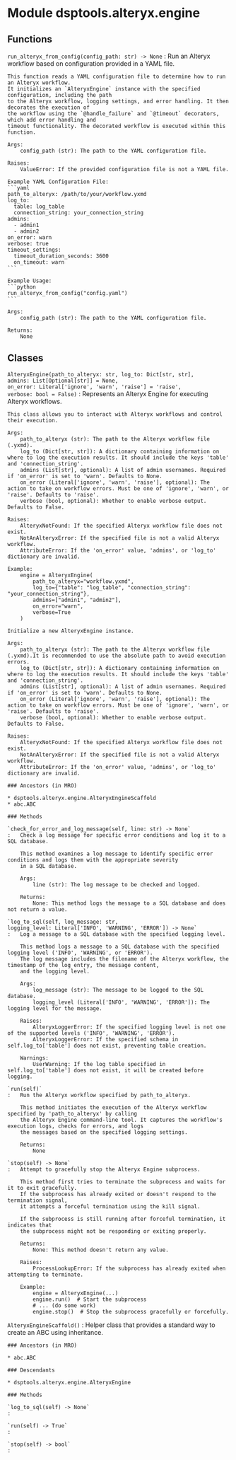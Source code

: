 Module dsptools.alteryx.engine
==============================

Functions
---------

    
`run_alteryx_from_config(config_path: str) ‑> None`
:   Run an Alteryx workflow based on configuration provided in a YAML file.
    
    This function reads a YAML configuration file to determine how to run an Alteryx workflow.
    It initializes an `AlteryxEngine` instance with the specified configuration, including the path
    to the Alteryx workflow, logging settings, and error handling. It then decorates the execution of
    the workflow using the `@handle_failure` and `@timeout` decorators, which add error handling and
    timeout functionality. The decorated workflow is executed within this function.
    
    Args:
        config_path (str): The path to the YAML configuration file.
    
    Raises:
        ValueError: If the provided configuration file is not a YAML file.
    
    Example YAML Configuration File:
    ```yaml
    path_to_alteryx: /path/to/your/workflow.yxmd
    log_to:
      table: log_table
      connection_string: your_connection_string
    admins:
      - admin1
      - admin2
    on_error: warn
    verbose: true
    timeout_settings:
      timeout_duration_seconds: 3600
      on_timeout: warn
    ```
    
    Example Usage:
    ```python
    run_alteryx_from_config("config.yaml")
    ```
    
    Args:
        config_path (str): The path to the YAML configuration file.
    
    Returns:
        None

Classes
-------

`AlteryxEngine(path_to_alteryx: str, log_to: Dict[str, str], admins: List[Optional[str]] = None, on_error: Literal['ignore', 'warn', 'raise'] = 'raise', verbose: bool = False)`
:   Represents an Alteryx Engine for executing Alteryx workflows.
    
    This class allows you to interact with Alteryx workflows and control their execution.
    
    Args:
        path_to_alteryx (str): The path to the Alteryx workflow file (.yxmd).
        log_to (Dict[str, str]): A dictionary containing information on where to log the execution results. It should include the keys 'table' and 'connection_string'.
        admins (List[str], optional): A list of admin usernames. Required if 'on_error' is set to 'warn'. Defaults to None.
        on_error (Literal['ignore', 'warn', 'raise'], optional): The action to take on workflow errors. Must be one of 'ignore', 'warn', or 'raise'. Defaults to 'raise'.
        verbose (bool, optional): Whether to enable verbose output. Defaults to False.
    
    Raises:
        AlteryxNotFound: If the specified Alteryx workflow file does not exist.
        NotAnAlteryxError: If the specified file is not a valid Alteryx workflow.
        AttributeError: If the 'on_error' value, 'admins', or 'log_to' dictionary are invalid.
    
    Example:
        engine = AlteryxEngine(
            path_to_alteryx="workflow.yxmd",
            log_to={"table": "log_table", "connection_string": "your_connection_string"},
            admins=["admin1", "admin2"],
            on_error="warn",
            verbose=True
        )
    
    Initialize a new AlteryxEngine instance.
    
    Args:
        path_to_alteryx (str): The path to the Alteryx workflow file (.yxmd).It is recommended to use the absolute path to avoid execution errors.
        log_to (Dict[str, str]): A dictionary containing information on where to log the execution results. It should include the keys 'table' and 'connection_string'.
        admins (List[str], optional): A list of admin usernames. Required if 'on_error' is set to 'warn'. Defaults to None.
        on_error (Literal['ignore', 'warn', 'raise'], optional): The action to take on workflow errors. Must be one of 'ignore', 'warn', or 'raise'. Defaults to 'raise'.
        verbose (bool, optional): Whether to enable verbose output. Defaults to False.
    
    Raises:
        AlteryxNotFound: If the specified Alteryx workflow file does not exist.
        NotAnAlteryxError: If the specified file is not a valid Alteryx workflow.
        AttributeError: If the 'on_error' value, 'admins', or 'log_to' dictionary are invalid.

    ### Ancestors (in MRO)

    * dsptools.alteryx.engine.AlteryxEngineScaffold
    * abc.ABC

    ### Methods

    `check_for_error_and_log_message(self, line: str) ‑> None`
    :   Check a log message for specific error conditions and log it to a SQL database.
        
        This method examines a log message to identify specific error conditions and logs them with the appropriate severity
        in a SQL database.
        
        Args:
            line (str): The log message to be checked and logged.
        
        Returns:
            None: This method logs the message to a SQL database and does not return a value.

    `log_to_sql(self, log_message: str, logging_level: Literal['INFO', 'WARNING', 'ERROR']) ‑> None`
    :   Log a message to a SQL database with the specified logging level.
        
        This method logs a message to a SQL database with the specified logging level ('INFO', 'WARNING', or 'ERROR').
        The log message includes the filename of the Alteryx workflow, the timestamp of the log entry, the message content,
        and the logging level.
        
        Args:
            log_message (str): The message to be logged to the SQL database.
            logging_level (Literal['INFO', 'WARNING', 'ERROR']): The logging level for the message.
        
        Raises:
            AlteryxLoggerError: If the specified logging level is not one of the supported levels ('INFO', 'WARNING', 'ERROR').
            AlteryxLoggerError: If the specified schema in self.log_to['table'] does not exist, preventing table creation.
        
        Warnings:
            UserWarning: If the log table specified in self.log_to['table'] does not exist, it will be created before logging.

    `run(self)`
    :   Run the Alteryx workflow specified by path_to_alteryx.
        
        This method initiates the execution of the Alteryx workflow specified by 'path_to_alteryx' by calling
        the Alteryx Engine command-line tool. It captures the workflow's execution logs, checks for errors, and logs
        the messages based on the specified logging settings.
        
        Returns:
            None

    `stop(self) ‑> None`
    :   Attempt to gracefully stop the Alteryx Engine subprocess.
        
        This method first tries to terminate the subprocess and waits for it to exit gracefully.
        If the subprocess has already exited or doesn't respond to the termination signal,
        it attempts a forceful termination using the kill signal.
        
        If the subprocess is still running after forceful termination, it indicates that
        the subprocess might not be responding or exiting properly.
        
        Returns:
            None: This method doesn't return any value.
        
        Raises:
            ProcessLookupError: If the subprocess has already exited when attempting to terminate.
        
        Example:
            engine = AlteryxEngine(...)
            engine.run()  # Start the subprocess
            # ... (do some work)
            engine.stop()  # Stop the subprocess gracefully or forcefully.

`AlteryxEngineScaffold()`
:   Helper class that provides a standard way to create an ABC using
    inheritance.

    ### Ancestors (in MRO)

    * abc.ABC

    ### Descendants

    * dsptools.alteryx.engine.AlteryxEngine

    ### Methods

    `log_to_sql(self) ‑> None`
    :

    `run(self) ‑> True`
    :

    `stop(self) ‑> bool`
    :